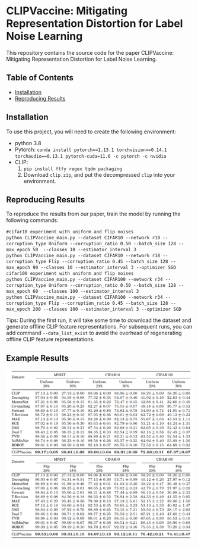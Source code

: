 # CLIPVaccine: Mitigating Representation Distortion for Label Noise Learning
This repository contains the source code for the paper CLIPVaccine: Mitigating Representation Distortion for Label Noise Learning.
## Table of Contents  
- [Installation](#Installation)
- [Reproducing Results](#Reproducing-Results)
## Installation
To use this project, you will need to create the following environment:
- python 3.8
- Pytorch: `conda install pytorch==1.13.1 torchvision==0.14.1 torchaudio==0.13.1 pytorch-cuda=11.6 -c pytorch -c nvidia`
- CLIP:
  1. `pip install ftfy regex tqdm packaging`   
  2. Download `clip.zip`, and put the decompressed `clip` into your environment.
## Reproducing Results
To reproduce the results from our paper, train the model by running the following commands:
```
#cifar10 experiment with uniform and flip noises
python CLIPVaccine_main.py --dataset CIFAR10 --network r18 --corruption_type Uniform --corruption_ratio 0.50 --batch_size 128 --max_epoch 50  --classes 10 --estimator_interval 3 
python CLIPVaccine_main.py --dataset CIFAR10 --network r18 --corruption_type Flip --corruption_ratio 0.45 --batch_size 128 --max_epoch 90 --classes 10 --estimator_interval 3 --optimizer SGD
cifar100 experiment with uniform and flip noises
python CLIPVaccine_main.py --dataset CIFAR100 --network r34 --corruption_type Uniform --corruption_ratio 0.50 --batch_size 128 --max_epoch 60  --classes 100 --estimator_interval 3
python CLIPVaccine_main.py --dataset CIFAR100 --network r34 --corruption_type Flip --corruption_ratio 0.45 --batch_size 128 --max_epoch 200 --classes 100 --estimator_interval 3 --optimizer SGD
```
Tips: During the first run, it will take some time to download the dataset and generate offline CLIP feature representations. For subsequent runs, you can add command `--data_list_exist` to avoid the overhead of regenerating offline CLIP feature representations.
## Example Results
![Example Results](experiment_results.png)

